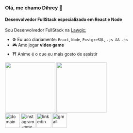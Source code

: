 ### Olá, me chamo Dihrey 👋

#### Desenvolvedor FullStack especializado em React e Node

Sou Desenvolvedor FullStack na [Lawgic](https://lawgic.com.br/);<br>

- ⚙️ Eu uso diariamente: `React`, `Node`, `PostgreSQL`, `.js && .ts`
- 🎮 Amo jogar **video game**
- ⛩️ Anime é o que eu mais gosto de assistir


<div align="left">
  <a href="https://github.com/dihreyaraujo">
  <img height="165em" src="https://github-readme-stats.vercel.app/api?username=dihreyaraujo&show_icons=true&theme=apprentice&include_all_commits=true&count_private=true"/>
  <img height="165em" src="https://github-readme-stats.vercel.app/api/top-langs/?username=dihreyaraujo&layout=compact&langs_count=7&theme=apprentice"/>
</div>
  
  <div>
    <a href="https://dihreyportfolio.netlify.app/" target="_blank"><img width="48" height="48" src="https://img.icons8.com/clouds/100/domain.png" alt="domain"/></a>
    <a href="https://www.instagram.com/dihreyaraujo/" target="_blank"><img width="48" height="48" src="https://img.icons8.com/fluency/48/instagram-new.png" alt="instagram-new"/></a>
    <a href="https://www.linkedin.com/in/dihrey-araujo-0b03a6218/" target="_blank"><img width="48" height="48" src="https://img.icons8.com/fluency/48/linkedin.png" alt="linkedin"/></a>
    <a href="mailto:dihreyh@gmail.com" target="_blank"><img width="48" height="48" src="https://img.icons8.com/fluency/48/gmail.png" alt="gmail"/></a>
  </div>


